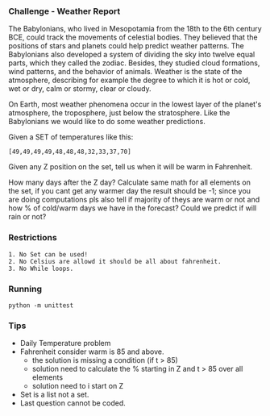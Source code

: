 ### Challenge - Weather Report 

The Babylonians, who lived in Mesopotamia from the 18th to the 6th century BCE, could track the movements of celestial bodies. 
They believed that the positions of stars and planets could help predict weather patterns. 
The Babylonians also developed a system of dividing the sky into twelve equal parts, which they called the zodiac. 
Besides, they studied cloud formations, wind patterns, and the behavior of animals. 
Weather is the state of the atmosphere, describing for example the degree to which it is hot or cold, wet or dry, calm or stormy, clear or cloudy.

On Earth, most weather phenomena occur in the lowest layer of the planet's atmosphere, the troposphere, just below the stratosphere. 
Like the Babylonians we would like to do some weather predictions. 

Given a SET of temperatures like this: 
```
[49,49,49,49,48,48,48,32,33,37,70]

``` 
Given any Z position on the set, tell us when it will be warm in Fahrenheit. 

How many days after the Z day? Calculate same math for all elements on the set, if you cant get any warmer day the result should be -1; 
since you are doing computations pls also tell if majority of theys are warm or not and how % of cold/warm days we have in the forecast? 
Could we predict if will rain or not? 

### Restrictions 
``` 
1. No Set can be used! 
2. No Celsius are allowd it should be all about fahrenheit. 
3. No While loops.
 ```

### Running
```
python -m unittest
```

### Tips
- Daily Temperature problem
- Fahrenheit consider warm is 85 and above.
  - the solution is missing a condition (if t > 85)
  - solution need to calculate the % starting in Z and t > 85 over all elements
  - solution need to i start on Z
- Set is a list not a set.
- Last question cannot be coded.


